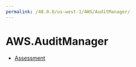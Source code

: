 ```yaml
---
permalink: /48.0.0/us-west-1/AWS/AuditManager/
---
```


# AWS.AuditManager



* [Assessment](Assessment.md)